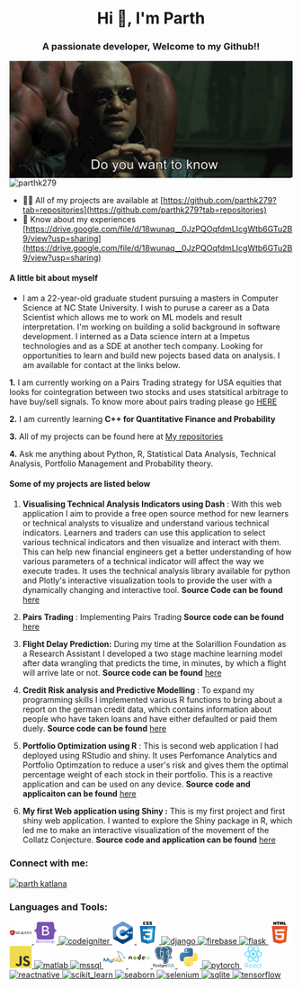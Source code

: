 <h1 align="center">Hi 👋, I'm Parth</h1>
<h3 align="center">A passionate developer, Welcome to my Github!!</h3>
<img align="right" alt="Coding" width="1000" src="img/1JKW.gif">
<br>

<p align="left"> <img src="https://komarev.com/ghpvc/?username=parthk279&label=Profile%20views&color=0e75b6&style=flat" alt="parthk279" /> </p>

- 👨‍💻 All of my projects are available at [https://github.com/parthk279?tab=repositories](https://github.com/parthk279?tab=repositories)
- 📄 Know about my experiences [https://drive.google.com/file/d/18wunaq__0JzPQOqfdmLIcgWtb6GTu2B9/view?usp=sharing](https://drive.google.com/file/d/18wunaq__0JzPQOqfdmLIcgWtb6GTu2B9/view?usp=sharing)

#### A little bit about myself
- I am a 22-year-old graduate student pursuing a masters in Computer Science at NC State University. I wish to puruse a career as a Data Scientist which allows me to work on ML models and result interpretation. I'm working on building a solid background in software development. I interned as a Data science intern at a Impetus technologies and as a SDE at another tech company. Looking for opportunities to learn and build new pojects based data on analysis. I am available for contact at the links below.


**1.** I am currently working on a Pairs Trading strategy for USA equities that looks for cointegration between two stocks and uses statsitical arbitrage to have buy/sell signals. To know more about pairs trading please go [HERE](https://en.wikipedia.org/wiki/Pairs_trade) 

**2.** I am currently learning **C++ for Quantitative Finance and Probability**

**3.** All of my projects can be found here at [My repositories](https://github.com/suryasashankgundepudi?tab=repositories)

**4.** Ask me anything about Python, R, Statistical Data Analysis, Technical Analysis, Portfolio Management and Probability theory.


#### Some of my projects are listed below

1. **Visualising Technical Analysis Indicators using Dash** : With this web application I aim to provide a free open source method for new learners or technical analysts to visualize and understand various technical indicators. Learners and traders can use this application to select various technical indicators and then visualize and interact with them. This can help new financial engineers get a better understanding of how various parameters of a technical indicator will affect the way we execute trades. It uses the technical analysis library available for python and Plotly's interactive visualization tools to provide the user with a dynamically changing and interactive tool. **Source Code can be found** [here](https://github.com/suryasashankgundepudi/technical-analysis-visualization-using-python-v1)

2. **Pairs Trading** : Implementing Pairs Trading **Source code can be found** [here](https://github.com/suryasashankgundepudi/Pairs_Trading)



2. **Flight Delay Prediction:** During my time at the Solarillion Foundation as a Research Assistant I developed a two stage machine learning model after data wrangling that predicts the time, in minutes, by which a flight will arrive late or not. **Source code can be found** [here](https://github.com/suryasashankgundepudi/Flight_Delay_Prediction)

3. **Credit Risk analysis and Predictive Modelling** : To expand my programming skills I implemented various R functions to bring about a report on the german credit data, which contains information about people who have taken loans and have either defaulted or paid them duely. **Source code can be found** [here](https://github.com/suryasashankgundepudi/credit-risk-analysis-and-predictive-modelling)


5. **Portfolio Optimization using R** : This is second web application I had deployed using RStudio and shiny. It uses Perfomance Analytics and Portfolio Optimzation to reduce a user's risk and gives them the optimal percentage weight of each stock in their portfolio. This is a reactive application and can be used on any device. **Source code and applicaiton can be found** [here](https://github.com/suryasashankgundepudi/investment-management-and-portfolio-optimization)


6. **My first Web application using Shiny :** This is my first project and first shiny web application. I wanted to explore the Shiny package in R, which led me to make an interactive visualization of the movement of the Collatz Conjecture. **Source code and application can be found** [here](https://github.com/suryasashankgundepudi/my-first-shiny-app)



<h3 align="left">Connect with me:</h3>
<p align="left">
<a href="https://www.linkedin.com/in/parth-katlana-945044a6" target="blank"><img align="center" src="https://raw.githubusercontent.com/rahuldkjain/github-profile-readme-generator/master/src/images/icons/Social/linked-in-alt.svg" alt="parth katlana" height="30" width="40" /></a>
</p>

<h3 align="left">Languages and Tools:</h3>
<p align="left"> <a href="https://angular.io" target="_blank" rel="noreferrer"> <img src="https://raw.githubusercontent.com/devicons/devicon/master/icons/angularjs/angularjs-original-wordmark.svg" alt="angularjs" width="40" height="40"/> </a> <a href="https://getbootstrap.com" target="_blank" rel="noreferrer"> <img src="https://raw.githubusercontent.com/devicons/devicon/master/icons/bootstrap/bootstrap-plain-wordmark.svg" alt="bootstrap" width="40" height="40"/> </a> <a href="https://codeigniter.com" target="_blank" rel="noreferrer"> <img src="https://cdn.worldvectorlogo.com/logos/codeigniter.svg" alt="codeigniter" width="40" height="40"/> </a> <a href="https://www.w3schools.com/cpp/" target="_blank" rel="noreferrer"> <img src="https://raw.githubusercontent.com/devicons/devicon/master/icons/cplusplus/cplusplus-original.svg" alt="cplusplus" width="40" height="40"/> </a> <a href="https://www.w3schools.com/css/" target="_blank" rel="noreferrer"> <img src="https://raw.githubusercontent.com/devicons/devicon/master/icons/css3/css3-original-wordmark.svg" alt="css3" width="40" height="40"/> </a> <a href="https://www.djangoproject.com/" target="_blank" rel="noreferrer"> <img src="https://cdn.worldvectorlogo.com/logos/django.svg" alt="django" width="40" height="40"/> </a> <a href="https://firebase.google.com/" target="_blank" rel="noreferrer"> <img src="https://www.vectorlogo.zone/logos/firebase/firebase-icon.svg" alt="firebase" width="40" height="40"/> </a> <a href="https://flask.palletsprojects.com/" target="_blank" rel="noreferrer"> <img src="https://www.vectorlogo.zone/logos/pocoo_flask/pocoo_flask-icon.svg" alt="flask" width="40" height="40"/> </a> <a href="https://www.w3.org/html/" target="_blank" rel="noreferrer"> <img src="https://raw.githubusercontent.com/devicons/devicon/master/icons/html5/html5-original-wordmark.svg" alt="html5" width="40" height="40"/> </a> <a href="https://developer.mozilla.org/en-US/docs/Web/JavaScript" target="_blank" rel="noreferrer"> <img src="https://raw.githubusercontent.com/devicons/devicon/master/icons/javascript/javascript-original.svg" alt="javascript" width="40" height="40"/> </a> <a href="https://www.mathworks.com/" target="_blank" rel="noreferrer"> <img src="https://upload.wikimedia.org/wikipedia/commons/2/21/Matlab_Logo.png" alt="matlab" width="40" height="40"/> </a> <a href="https://www.microsoft.com/en-us/sql-server" target="_blank" rel="noreferrer"> <img src="https://www.svgrepo.com/show/303229/microsoft-sql-server-logo.svg" alt="mssql" width="40" height="40"/> </a> <a href="https://www.mysql.com/" target="_blank" rel="noreferrer"> <img src="https://raw.githubusercontent.com/devicons/devicon/master/icons/mysql/mysql-original-wordmark.svg" alt="mysql" width="40" height="40"/> </a> <a href="https://nodejs.org" target="_blank" rel="noreferrer"> <img src="https://raw.githubusercontent.com/devicons/devicon/master/icons/nodejs/nodejs-original-wordmark.svg" alt="nodejs" width="40" height="40"/> </a><a href="https://www.postgresql.org" target="_blank" rel="noreferrer"> <img src="https://raw.githubusercontent.com/devicons/devicon/master/icons/postgresql/postgresql-original-wordmark.svg" alt="postgresql" width="40" height="40"/> </a> <a href="https://www.python.org" target="_blank" rel="noreferrer"> <img src="https://raw.githubusercontent.com/devicons/devicon/master/icons/python/python-original.svg" alt="python" width="40" height="40"/> </a> <a href="https://pytorch.org/" target="_blank" rel="noreferrer"> <img src="https://www.vectorlogo.zone/logos/pytorch/pytorch-icon.svg" alt="pytorch" width="40" height="40"/> </a> <a href="https://reactjs.org/" target="_blank" rel="noreferrer"> <img src="https://raw.githubusercontent.com/devicons/devicon/master/icons/react/react-original-wordmark.svg" alt="react" width="40" height="40"/> </a> <a href="https://reactnative.dev/" target="_blank" rel="noreferrer"> <img src="https://reactnative.dev/img/header_logo.svg" alt="reactnative" width="40" height="40"/> </a> <a href="https://scikit-learn.org/" target="_blank" rel="noreferrer"> <img src="https://upload.wikimedia.org/wikipedia/commons/0/05/Scikit_learn_logo_small.svg" alt="scikit_learn" width="40" height="40"/> </a> <a href="https://seaborn.pydata.org/" target="_blank" rel="noreferrer"> <img src="https://seaborn.pydata.org/_images/logo-mark-lightbg.svg" alt="seaborn" width="40" height="40"/> </a> <a href="https://www.selenium.dev" target="_blank" rel="noreferrer"> <img src="https://raw.githubusercontent.com/detain/svg-logos/780f25886640cef088af994181646db2f6b1a3f8/svg/selenium-logo.svg" alt="selenium" width="40" height="40"/> </a> <a href="https://www.sqlite.org/" target="_blank" rel="noreferrer"> <img src="https://www.vectorlogo.zone/logos/sqlite/sqlite-icon.svg" alt="sqlite" width="40" height="40"/> </a> <a href="https://www.tensorflow.org" target="_blank" rel="noreferrer"> <img src="https://www.vectorlogo.zone/logos/tensorflow/tensorflow-icon.svg" alt="tensorflow" width="40" height="40"/> </a> </p>
